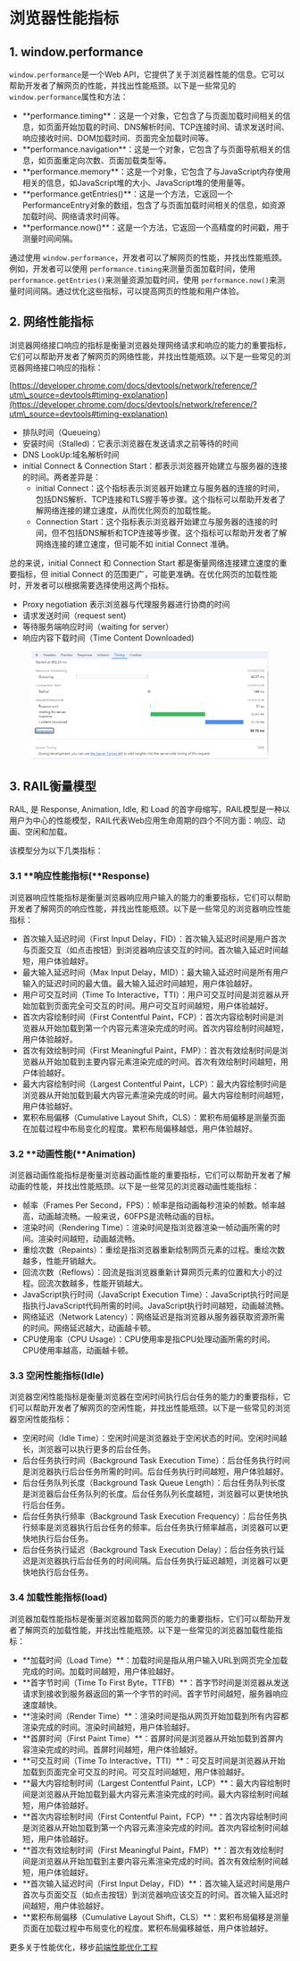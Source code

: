 # 浏览器性能指标

## &#x20;1. **window.performance**

`window.performance`是一个Web API，它提供了关于浏览器性能的信息。它可以帮助开发者了解网页的性能，并找出性能瓶颈。以下是一些常见的 `window.performance`属性和方法：

* \*\*performance.timing\*\*：这是一个对象，它包含了与页面加载时间相关的信息，如页面开始加载的时间、DNS解析时间、TCP连接时间、请求发送时间、响应接收时间、DOM加载时间、页面完全加载时间等。
* \*\*performance.navigation\*\*：这是一个对象，它包含了与页面导航相关的信息，如页面重定向次数、页面加载类型等。
* \*\*performance.memory\*\*：这是一个对象，它包含了与JavaScript内存使用相关的信息，如JavaScript堆的大小、JavaScript堆的使用量等。
* \*\*performance.getEntries()\*\*：这是一个方法，它返回一个PerformanceEntry对象的数组，包含了与页面加载时间相关的信息，如资源加载时间、网络请求时间等。
* \*\*performance.now()\*\*：这是一个方法，它返回一个高精度的时间戳，用于测量时间间隔。

通过使用 `window.performance`，开发者可以了解网页的性能，并找出性能瓶颈。例如，开发者可以使用 `performance.timing`来测量页面加载时间，使用 `performance.getEntries()`来测量资源加载时间，使用 `performance.now()`来测量时间间隔。通过优化这些指标，可以提高网页的性能和用户体验。

## **2. 网络性能指标**

浏览器网络接口响应的指标是衡量浏览器处理网络请求和响应的能力的重要指标，它们可以帮助开发者了解网页的网络性能，并找出性能瓶颈。以下是一些常见的浏览器网络接口响应的指标：

[https://developer.chrome.com/docs/devtools/network/reference/?utm\_source=devtools#timing-explanation](https://developer.chrome.com/docs/devtools/network/reference/?utm\_source=devtools#timing-explanation)

* 排队时间（Queueing）
* 安装时间（Stalled)：它表示浏览器在发送请求之前等待的时间
* DNS LookUp:域名解析时间
* initial Connect & Connection Start：都表示浏览器开始建立与服务器的连接的时间。两者差异是：
  * initial Connect：这个指标表示浏览器开始建立与服务器的连接的时间，包括DNS解析、TCP连接和TLS握手等步骤。这个指标可以帮助开发者了解网络连接的建立速度，从而优化网页的加载性能。
  * Connection Start：这个指标表示浏览器开始建立与服务器的连接的时间，但不包括DNS解析和TCP连接等步骤。这个指标可以帮助开发者了解网络连接的建立速度，但可能不如 initial Connect 准确。

总的来说，initial Connect 和 Connection Start 都是衡量网络连接建立速度的重要指标，但 initial Connect 的范围更广，可能更准确。在优化网页的加载性能时，开发者可以根据需要选择使用这两个指标。

* Proxy negotiation 表示浏览器与代理服务器进行协商的时间
* 请求发送时间（request sent)
* 等待服务端响应时间（waiting for server）
* 响应内容下载时间（Time Content Downloaded)

<figure><img src="../../.gitbook/assets/image (13) (1) (1).png" alt=""><figcaption></figcaption></figure>

## 3. **RAIL衡量模型**

RAIL, 是 Response, Animation, Idle, 和 Load 的首字母缩写，RAIL模型是一种以用户为中心的性能模型，RAIL代表Web应用生命周期的四个不同方面：响应、动画、空闲和加载。

该模型分为以下几类指标：

### 3.1 **响应性能指标(**Response)

浏览器响应性能指标是衡量浏览器响应用户输入的能力的重要指标，它们可以帮助开发者了解网页的响应性能，并找出性能瓶颈。以下是一些常见的浏览器响应性能指标：

* 首次输入延迟时间（First Input Delay，FID）：首次输入延迟时间是用户首次与页面交互（如点击按钮）到浏览器响应该交互的时间。首次输入延迟时间越短，用户体验越好。
* &#x20;最大输入延迟时间（Max Input Delay，MID）：最大输入延迟时间是所有用户输入的延迟时间的最大值。最大输入延迟时间越短，用户体验越好。
* 用户可交互时间（Time To Interactive，TTI）：用户可交互时间是浏览器从开始加载到页面完全可交互的时间。用户可交互时间越短，用户体验越好。
* 首次内容绘制时间（First Contentful Paint，FCP）：首次内容绘制时间是浏览器从开始加载到第一个内容元素渲染完成的时间。首次内容绘制时间越短，用户体验越好。
* 首次有效绘制时间（First Meaningful Paint，FMP）：首次有效绘制时间是浏览器从开始加载到主要内容元素渲染完成的时间。首次有效绘制时间越短，用户体验越好。
* 最大内容绘制时间（Largest Contentful Paint，LCP）：最大内容绘制时间是浏览器从开始加载到最大内容元素渲染完成的时间。最大内容绘制时间越短，用户体验越好。
* 累积布局偏移（Cumulative Layout Shift，CLS）：累积布局偏移是测量页面在加载过程中布局变化的程度。累积布局偏移越低，用户体验越好。

### 3.2 **动画性能(**Animation)

浏览器动画性能指标是衡量浏览器动画性能的重要指标，它们可以帮助开发者了解动画的性能，并找出性能瓶颈。以下是一些常见的浏览器动画性能指标：

* 帧率（Frames Per Second，FPS）：帧率是指动画每秒渲染的帧数。帧率越高，动画越流畅。一般来说，60FPS是流畅动画的目标。
* 渲染时间（Rendering Time）：渲染时间是指浏览器渲染一帧动画所需的时间。渲染时间越短，动画越流畅。
* 重绘次数（Repaints）：重绘是指浏览器重新绘制网页元素的过程。重绘次数越多，性能开销越大。
* 回流次数（Reflows）：回流是指浏览器重新计算网页元素的位置和大小的过程。回流次数越多，性能开销越大。
* JavaScript执行时间（JavaScript Execution Time）：JavaScript执行时间是指执行JavaScript代码所需的时间。JavaScript执行时间越短，动画越流畅。
* 网络延迟（Network Latency）：网络延迟是指浏览器从服务器获取资源所需的时间。网络延迟越大，动画越卡顿。
* &#x20;CPU使用率（CPU Usage）：CPU使用率是指CPU处理动画所需的时间。CPU使用率越高，动画越卡顿。

### 3.3 **空闲性能指标(Idle)**

浏览器空闲性能指标是衡量浏览器在空闲时间执行后台任务的能力的重要指标，它们可以帮助开发者了解网页的空闲性能，并找出性能瓶颈。以下是一些常见的浏览器空闲性能指标：

* 空闲时间（Idle Time）：空闲时间是浏览器处于空闲状态的时间。空闲时间越长，浏览器可以执行更多的后台任务。
* 后台任务执行时间（Background Task Execution Time）：后台任务执行时间是浏览器执行后台任务所需的时间。后台任务执行时间越短，用户体验越好。
* 后台任务队列长度（Background Task Queue Length）：后台任务队列长度是浏览器后台任务队列的长度。后台任务队列长度越短，浏览器可以更快地执行后台任务。
* 后台任务执行频率（Background Task Execution Frequency）：后台任务执行频率是浏览器执行后台任务的频率。后台任务执行频率越高，浏览器可以更快地执行后台任务。
* 后台任务执行延迟（Background Task Execution Delay）：后台任务执行延迟是浏览器执行后台任务的时间间隔。后台任务执行延迟越短，浏览器可以更快地执行后台任务。

### 3.4 **加载性能指标(load)**

浏览器加载性能指标是衡量浏览器加载网页的能力的重要指标，它们可以帮助开发者了解网页的加载性能，并找出性能瓶颈。以下是一些常见的浏览器加载性能指标：

* \*\*加载时间（Load Time）\*\*：加载时间是指从用户输入URL到网页完全加载完成的时间。加载时间越短，用户体验越好。
* \*\*首字节时间（Time To First Byte，TTFB）\*\*：首字节时间是浏览器从发送请求到接收到服务器返回的第一个字节的时间。首字节时间越短，服务器响应速度越快。
* &#x20;\*\*渲染时间（Render Time）\*\*：渲染时间是指从网页开始加载到所有内容都渲染完成的时间。渲染时间越短，用户体验越好。
* &#x20;\*\*首屏时间（First Paint Time）\*\*：首屏时间是浏览器从开始加载到首屏内容渲染完成的时间。首屏时间越短，用户体验越好。
* \*\*可交互时间（Time To Interactive，TTI）\*\*：可交互时间是浏览器从开始加载到页面完全可交互的时间。可交互时间越短，用户体验越好。
* \*\*最大内容绘制时间（Largest Contentful Paint，LCP）\*\*：最大内容绘制时间是浏览器从开始加载到最大内容元素渲染完成的时间。最大内容绘制时间越短，用户体验越好。
* &#x20;\*\*首次内容绘制时间（First Contentful Paint，FCP）\*\*：首次内容绘制时间是浏览器从开始加载到第一个内容元素渲染完成的时间。首次内容绘制时间越短，用户体验越好。
* &#x20;\*\*首次有效绘制时间（First Meaningful Paint，FMP）\*\*：首次有效绘制时间是浏览器从开始加载到主要内容元素渲染完成的时间。首次有效绘制时间越短，用户体验越好。
* \*\*首次输入延迟时间（First Input Delay，FID）\*\*：首次输入延迟时间是用户首次与页面交互（如点击按钮）到浏览器响应该交互的时间。首次输入延迟时间越短，用户体验越好。
* \*\*累积布局偏移（Cumulative Layout Shift，CLS）\*\*：累积布局偏移是测量页面在加载过程中布局变化的程度。累积布局偏移越低，用户体验越好。

更多关于性能优化，移步[前端性能优化工程](../../qian-duan-xing-neng-you-hua-gong-cheng-hua/)
